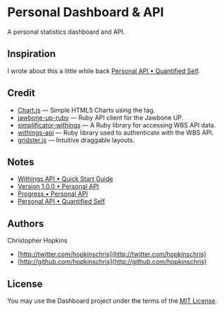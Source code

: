 # Personal Dashboard & API

A personal statistics dashboard and API.

## Inspiration

I wrote about this a little while back [Personal API • Quantified Self](http://blog.chocol.it/2013/06/08/personal-api/).

## Credit

- [Chart.js](https://github.com/nnnick/Chart.js) — Simple HTML5 Charts using the <canvas> tag.
- [jawbone-up-ruby](https://github.com/aaronpk/jawbone-up-ruby) — Ruby API client for the Jawbone UP.
- [simplificator-withings](https://github.com/simplificator/simplificator-withings) — A Ruby library for accessing WBS API data.
- [withings-api](https://github.com/webmonarch/withings-api) — Ruby library used to authenticate with the WBS API.
- [gridster.js](https://github.com/ducksboard/gridster.js) — Intuitive draggable layouts.

## Notes

- [Withings API • Quick Start Guide](http://blog.chocol.it/2013/07/25/withings-api/)
- [Version 1.0.0 • Personal API](http://blog.chocol.it/2013/07/18/version-100/)
- [Progress • Personal API](http://blog.chocol.it/2013/06/23/progress/)
- [Personal API • Quantified Self](http://blog.chocol.it/2013/06/08/personal-api/)

## Authors

Christopher Hopkins

- [http://twitter.com/hopkinschris](http://twitter.com/hopkinschris)
- [http://github.com/hopkinschris](http://github.com/hopkinschris)

## License

You may use the Dashboard project under the terms of the [MIT License](https://github.com/chocolit/dashboard/blob/master/LICENSE).
